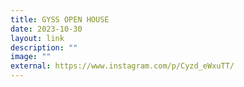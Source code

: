```yaml
---
title: GYSS OPEN HOUSE
date: 2023-10-30
layout: link
description: ""
image: ""
external: https://www.instagram.com/p/Cyzd_eWxuTT/
---
```

